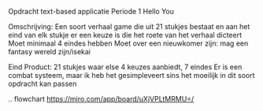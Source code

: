 Opdracht text-based applicatie
Periode 1
Hello You

Omschrijving: 
Een soort verhaal game die uit 21 stukjes bestaat en aan het eind van elk stukje er een keuze is die het roete van het verhaal dicteert
Moet minimaal 4 eindes hebben
Moet over een nieuwkomer zijn: mag een fantasy wereld zijn/isekai

Eind Product:
21 stukjes waar else 4 keuzes aanbiedt, 7 eindes
Er is een combat systeem, maar ik heb het gesimpleveert sins het moeilijk in dit soort opdracht kan passen

..
flowchart
https://miro.com/app/board/uXjVPLtMRMU=/